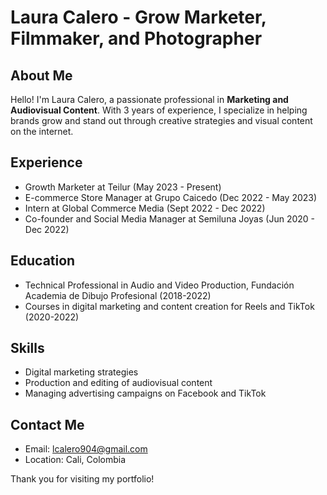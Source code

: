 # Laura Calero - Grow Marketer, Filmmaker, and Photographer

## About Me

Hello! I'm Laura Calero, a passionate professional in **Marketing and Audiovisual Content**. With 3 years of experience, I specialize in helping brands grow and stand out through creative strategies and visual content on the internet.

## Experience

-   Growth Marketer at Teilur (May 2023 - Present)
-   E-commerce Store Manager at Grupo Caicedo (Dec 2022 - May 2023)
-   Intern at Global Commerce Media (Sept 2022 - Dec 2022)
-   Co-founder and Social Media Manager at Semiluna Joyas (Jun 2020 - Dec 2022)

## Education

-   Technical Professional in Audio and Video Production, Fundación Academia de Dibujo Profesional (2018-2022)
-   Courses in digital marketing and content creation for Reels and TikTok (2020-2022)

## Skills

-   Digital marketing strategies
-   Production and editing of audiovisual content
-   Managing advertising campaigns on Facebook and TikTok

## Contact Me

-   Email: [lcalero904@gmail.com](mailto:lcalero904@gmail.com)
-   Location: Cali, Colombia

Thank you for visiting my portfolio!
